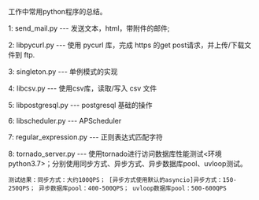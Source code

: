 工作中常用python程序的总结。


1: send_mail.py --- 发送文本，html，带附件的邮件;

2: libpycurl.py --- 使用 pycurl 库，完成 https 的get post请求，并上传/下载文件到 ftp.

3: singleton.py --- 单例模式的实现

4: libcsv.py --- 使用csv库，读取/写入 csv 文件

5: libpostgresql.py  ---  postgresql 基础的操作

6: libscheduler.py   ---  APScheduler

7: regular_expression.py  ---  正则表达式匹配字符

8: tornado_server.py  ---  使用tornado进行访问数据库性能测试<环境python3.7>；分别使用同步方式、异步方式、异步数据库pool、uvloop测试。

    测试结果：同步方式：大约100QPS； [异步方式使用默认的asyncio]异步方式：150-250QPS； 异步数据库pool：400-500QPS； uvloop数据库pool：500-600QPS  
